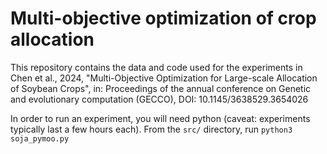 # Multi-objective optimization of crop allocation

This repository contains the data and code used for the experiments in Chen et al., 2024, "Multi-Objective Optimization for Large-scale Allocation of Soybean Crops", in: Proceedings of the annual conference on Genetic and evolutionary computation (GECCO), DOI: 10.1145/3638529.3654026

In order to run an experiment, you will need python (caveat: experiments typically last a few hours each). From the `src/` directory, run `python3 soja_pymoo.py`